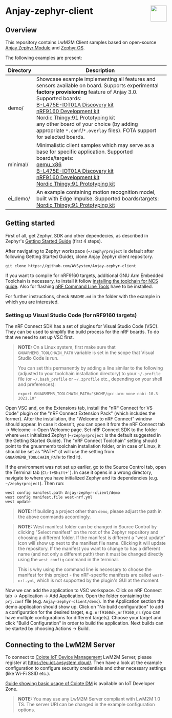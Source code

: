 # Anjay-zephyr-client [<img align="right" height="50px" src="https://avsystem.github.io/Anjay-doc/_images/avsystem_logo.png">](http://www.avsystem.com/)

## Overview

This repository contains LwM2M Client samples based on open-source
[Anjay Zephyr Module](https://github.com/AVSystem/Anjay-zephyr) and
[Zephyr OS](https://github.com/zephyrproject-rtos/zephyr).

The following examples are present:

| Directory      | Description                                                                                                                                            |
|----------------|--------------------------------------------------------------------------------------------------------------------------------------------------------|
| demo/          | Showcase example implementing all features and sensors available on board. Supports experimental **factory provisioning** feature of Anjay 3.0. Supported boards:<br>[B-L475E-IOT01A Discovery kit](https://www.st.com/en/evaluation-tools/b-l475e-iot01a.html)<br>[nRF9160 Development kit](https://www.nordicsemi.com/Software-and-Tools/Development-Kits/nRF9160-DK)<br>[Nordic Thingy:91 Prototyping kit](https://www.nordicsemi.com/Products/Development-hardware/Nordic-Thingy-91)<br>any other board of your choice (by adding appropriate `*.conf`/`*.overlay` files). FOTA support for selected boards.|
| minimal/       | Minimalistic client samples which may serve as a base for specific application. Supported boards/targets:<br>[qemu_x86](https://docs.zephyrproject.org/latest/boards/x86/qemu_x86/doc/index.html)<br>[B-L475E-IOT01A Discovery kit](https://www.st.com/en/evaluation-tools/b-l475e-iot01a.html)<br>[nRF9160 Development kit](https://www.nordicsemi.com/Software-and-Tools/Development-Kits/nRF9160-DK)<br>[Nordic Thingy:91 Prototyping kit](https://www.nordicsemi.com/Products/Development-hardware/Nordic-Thingy-91)|
| ei_demo/       | An example containing motion recognition model, built with Edge Impulse. Supported boards/targets:<br>[Nordic Thingy:91 Prototyping kit](https://www.nordicsemi.com/Products/Development-hardware/Nordic-Thingy-91)|


## Getting started

First of all, get Zephyr, SDK and other dependecies, as described in Zephyr's
[Getting Started Guide](https://docs.zephyrproject.org/latest/getting_started/index.html)
(first 4 steps).

After navigating to Zephyr workspace (`~/zephyrproject` is default after following Getting Started Guide), clone Anjay Zephyr client repository.
```
git clone https://github.com/AVSystem/Anjay-zephyr-client
```

If you want to compile for nRF9160 targets, additional GNU Arm Embedded Toolchain is necessary, to install it follow
[installing the toolchain for NCS guide](https://developer.nordicsemi.com/nRF_Connect_SDK/doc/latest/nrf/gs_installing.html#install-the-toolchain). Also for flashing [nRF Command Line Tools](https://www.nordicsemi.com/Products/Development-tools/nrf-command-line-tools) have to be installed.

For further instructions, check `README.md` in the folder with the example in which you are interested.

### Setting up Visual Studio Code (for nRF9160 targets)

The nRF Connect SDK has a set of plugins for Visual Studio Code (VSC). They can
be used to simplify the build process for the nRF boards. To do that we need to
set up VSC first.

> **__NOTE:__**
> On a Linux system, first make sure that `GNUARMEMB_TOOLCHAIN_PATH` variable is
> set in the scope that Visual Studio Code is run.
>
> You can set this permanently by adding a line similar to the following
> (adjusted to your toolchain installation directory) to your `~/.profile` file
> (or `~/.bash_profile` or `~/.zprofile` etc., depending on your shell and
> preferences):
>
> ```
> export GNUARMEMB_TOOLCHAIN_PATH="$HOME/gcc-arm-none-eabi-10.3-2021.10"
> ```

Open VSC and, on the Extensions tab, install the "nRF Connect for VS Code"
plugin or the "nRF Connect Extension Pack" (which includes the former). After
the installation, the "Welcome to nRF Connect" window should appear. In case it
doesn't, you can open it from the nRF Connect tab -> Welcome -> Open Welcome
page. Set nRF Connect SDK to the folder where `west` initialized Zephyr
(`~/zephyrproject` is the default suggested in the Getting Started Guide). The
"nRF Connect Toolchain" setting should point to the gnuarmemb toolchain
installation folder, or in case of Linux, it should be set as "PATH" (it will
use the setting from `GNUARMEMB_TOOLCHAIN_PATH` to find it).

If the environment was not set up earlier, go to the Source Control tab, open
the Terminal tab (<code>Ctrl+Shift+&grave;</code>). In case it opens in a wrong
directory, navigate to where you have initialized Zephyr and its dependencies
(e.g. `~/zephyrproject`). Then run:

```
west config manifest.path Anjay-zephyr-client/demo
west config manifest.file west-nrf.yml
west update
```

> **__NOTE:__**
> If building a project other than `demo`, please adjust the path in the above
> commands accordingly.

> **__NOTE:__**
> West manifest folder can be changed in Source Control by clicking "Select
> manifest" on the root of the Zephyr repository and choosing a different
> folder. If the manifest is different a "west update" icon will show up next to
> the manifest file name. Clicking it will update the repository. If the
> manifest you want to change to has a different name (and not only a different
> path) then it must be changed directly using the `west config` command in the
> terminal.
>
> This is why using the command line is necessary to choose the manifest for
> this project - the nRF-specific manifests are called `west-nrf.yml`, which is
> not supported by the plugin's GUI at the moment.

Now we can add the application to VSC workspace. Click on nRF Connect tab ->
Application -> Add Application. Open the folder containing the `prj.conf` file
(e.g. `Anjay-zephyr-client/demo`). In the Application section the demo
application should show up. Click on "No build configuration" to add a
configuration for the desired target, e.g. `nrf9160dk_nrf9160_ns` (you can have
multiple configurations for different targets). Choose your target and click
"Build Configuration" in order to build the application. Next builds can be
started by choosing Actions -> Build.

## Connecting to the LwM2M Server

To connect to [Coiote IoT Device
Management](https://www.avsystem.com/products/coiote-iot-device-management-platform/)
LwM2M Server, please register at https://eu.iot.avsystem.cloud/. Then have
a look at the example configuration to configure security credentials and other
necessary settings (like Wi-Fi SSID etc.).

[Guide showing basic usage of Coiote DM](https://iotdevzone.avsystem.com/docs/Coiote_DM_Device_Onboarding/Quick_start/)
is available on IoT Developer Zone.

> **__NOTE:__**
> You may use any LwM2M Server compliant with LwM2M 1.0 TS. The server URI can
> be changed in the example configuration options.
